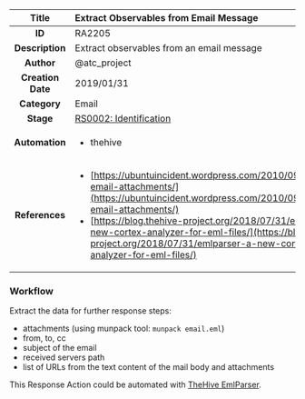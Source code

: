 | Title                       | Extract Observables from Email Message         |
|:---------------------------:|:--------------------|
| **ID**                      | RA2205            |
| **Description**             | Extract observables from an email message   |
| **Author**                  | @atc_project        |
| **Creation Date**           | 2019/01/31 |
| **Category**                | Email      |
| **Stage**                   |[RS0002: Identification](../Response_Stages/RS0002.md)| 
| **Automation** |<ul><li>thehive</li></ul>|
| **References** |<ul><li>[https://ubuntuincident.wordpress.com/2010/09/27/extract-email-attachments/](https://ubuntuincident.wordpress.com/2010/09/27/extract-email-attachments/)</li><li>[https://blog.thehive-project.org/2018/07/31/emlparser-a-new-cortex-analyzer-for-eml-files/](https://blog.thehive-project.org/2018/07/31/emlparser-a-new-cortex-analyzer-for-eml-files/)</li></ul>|

### Workflow

Extract the data for further response steps:  

- attachments (using munpack tool: `munpack email.eml`)  
- from, to, cc  
- subject of the email  
- received servers path  
- list of URLs from the text content of the mail body and attachments  

This Response Action could be automated with [TheHive EmlParser](https://blog.thehive-project.org/2018/07/31/emlparser-a-new-cortex-analyzer-for-eml-files/).  
